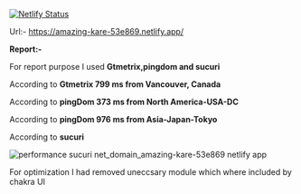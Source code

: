[![Netlify Status](https://api.netlify.com/api/v1/badges/0aa66897-cad4-4a84-b097-f1b6485de0e9/deploy-status)](https://app.netlify.com/sites/amazing-kare-53e869/deploys)

Url:-  https://amazing-kare-53e869.netlify.app/

**Report:-**

For report purpose I used **Gtmetrix,pingdom and sucuri**

According to **Gtmetrix 799 ms from Vancouver, Canada**

According to **pingDom 373 ms from North America-USA-DC**

According to **pingDom 976 ms from Asia-Japan-Tokyo**

According to **sucuri**

![performance sucuri net_domain_amazing-kare-53e869 netlify app](https://user-images.githubusercontent.com/67755128/160968961-1286ba4f-b723-4915-af20-c3da7e8e2a92.png)



For optimization I had removed uneccsary module which where included by chakra UI
